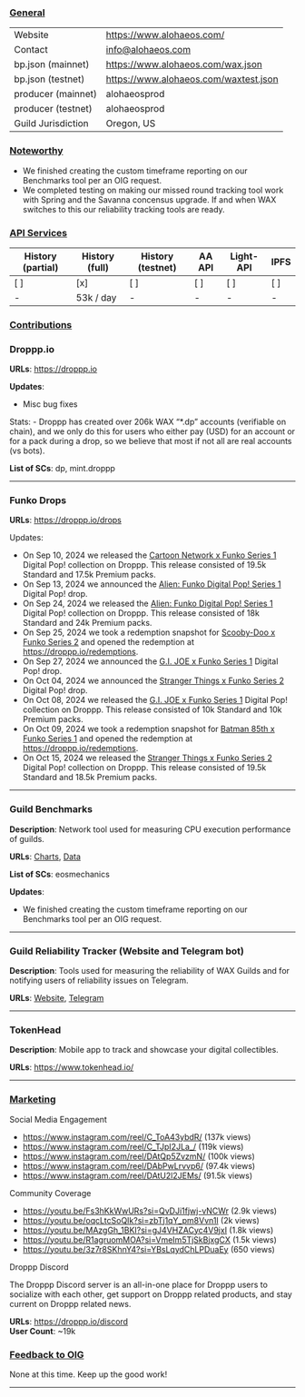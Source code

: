 ### <ins>General</ins>

|  |  |
| --- | --- |
| Website | https://www.alohaeos.com/ |
| Contact | info@alohaeos.com |
| bp.json (mainnet) | https://www.alohaeos.com/wax.json |
| bp.json (testnet) | https://www.alohaeos.com/waxtest.json |
| producer (mainnet) | alohaeosprod |
| producer (testnet) | alohaeosprod |
| Guild Jurisdiction | Oregon, US |

### <ins>Noteworthy</ins>
- We finished creating the custom timeframe reporting on our Benchmarks tool per an OIG request.   
- We completed testing on making our missed round tracking tool work with Spring and the Savanna concensus upgrade. If and when WAX switches to this our reliability tracking tools are ready.   


### <ins>API Services</ins>

| History (partial) | History (full) | History (testnet) | AA API | Light-API  | IPFS |
|--------|--------|--------|--------|--------|--------|
| [ ] | [x] | [ ] | [ ] | [ ] | [ ] |  [ ] |
| - | 53k / day | - | - | - |  - |


### <ins>Contributions</ins>

### Droppp.io

**URLs**: https://droppp.io

**Updates**: 

- Misc bug fixes   

Stats: - Droppp has created over 206k WAX “*.dp” accounts (verifiable on chain), and we only do this for users who either pay (USD) for an account or for a pack during a drop, so we believe that most if not all are real accounts (vs bots).

**List of SCs**: dp, mint.droppp

-------------------------------------------------------------------------------------------

### Funko Drops

**URLs**: https://droppp.io/drops

Updates:

- On Sep 10, 2024 we released the [Cartoon Network x Funko Series 1](https://droppp.io/drop/222/cartoon-network-series-1/) Digital Pop! collection on Droppp. This release consisted of 19.5k Standard and 17.5k Premium packs.   
- On Sep 13, 2024 we announced the [Alien: Funko Digital Pop! Series 1](https://droppp.io/drop/225/alien-series-1/) Digital Pop! drop.   
- On Sep 24, 2024 we released the [Alien: Funko Digital Pop! Series 1](https://droppp.io/drop/225/alien-series-1/) Digital Pop! collection on Droppp. This release consisted of 18k Standard and 24k Premium packs.   
- On Sep 25, 2024 we took a redemption snapshot for [Scooby-Doo x Funko Series 2](https://droppp.io/drop/198/scooby-doo-series-2/) and opened the redemption at https://droppp.io/redemptions.   
- On Sep 27, 2024 we announced the [G.I. JOE x Funko Series 1](https://droppp.io/drop/228/gi-joe-series-1/) Digital Pop! drop.   
- On Oct 04, 2024 we announced the [Stranger Things x Funko Series 2](https://droppp.io/drop/231/stranger-things-series-2/) Digital Pop! drop.   
- On Oct 08, 2024 we released the [G.I. JOE x Funko Series 1](https://droppp.io/drop/228/gi-joe-series-1/) Digital Pop! collection on Droppp. This release consisted of 10k Standard and 10k Premium packs.   
- On Oct 09, 2024 we took a redemption snapshot for [Batman 85th x Funko Series 1](https://droppp.io/drop/201/batman-85th-series-1/) and opened the redemption at https://droppp.io/redemptions.   
- On Oct 15, 2024 we released the [Stranger Things x Funko Series 2](https://droppp.io/drop/231/stranger-things-series-2/) Digital Pop! collection on Droppp. This release consisted of 19.5k Standard and 18.5k Premium packs.   

-------------------------------------------------------------------------------------------

### Guild Benchmarks

**Description**: Network tool used for measuring CPU execution performance of guilds.   

**URLs**: [Charts](https://www.alohaeos.com/tools/benchmarks#networkId=11&timeframeId=4), [Data](https://wax.bloks.io/account/eosmechanics)

**List of SCs**: eosmechanics

**Updates**:
- We finished creating the custom timeframe reporting on our Benchmarks tool per an OIG request.   

---

### Guild Reliability Tracker (Website and Telegram bot)

**Description**: Tools used for measuring the reliability of WAX Guilds and for notifying users of reliability issues on Telegram.   

**URLs**: [Website](https://www.alohaeos.com/tools/reliability#networkId=11&timeframeId=10&sort=rank&sortDir=asc), [Telegram](https://t.me/WAX_Mainnet_Aloha_Tracker)


---

### TokenHead

**Description**: Mobile app to track and showcase your digital collectibles.   

**URLs**: https://www.tokenhead.io/

---

### <ins>Marketing</ins>

Social Media Engagement

- https://www.instagram.com/reel/C_ToA43ybdR/ (137k views)
- https://www.instagram.com/reel/C_TJpI2JLa_/ (119k views)
- https://www.instagram.com/reel/DAtQp5ZvzmN/ (100k views)
- https://www.instagram.com/reel/DAbPwLrvvp6/ (97.4k views)
- https://www.instagram.com/reel/DAtU2l2JEMs/ (91.5k views)

Community Coverage

- https://youtu.be/Fs3hKkWwURs?si=QvDJi1fjwj-vNCWr (2.9k views)
- https://youtu.be/oqcLtcSoQIk?si=zbTj1qY_pm8Vvn1l (2k views)
- https://youtu.be/MAzgGh_1BKI?si=gJ4VHZACyc4V9jxI (1.8k views)
- https://youtu.be/R1agruomMOA?si=VmeIm5TjSkBjxgCX (1.5k views)
- https://youtu.be/3z7r8SKhnY4?si=YBsLqydChLPDuaEy (650 views)

Droppp Discord

The Droppp Discord server is an all-in-one place for Droppp users to socialize with each other, get support on Droppp related products, and stay current on Droppp related news.   

**URLs**: https://droppp.io/discord   
**User Count**: ~19k

### <ins>Feedback to OIG</ins>

None at this time. Keep up the good work!

----

